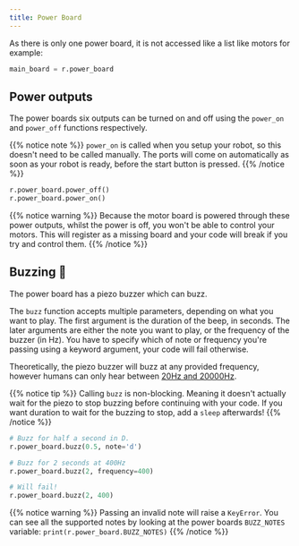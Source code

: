 ```yaml
---
title: Power Board
---
```


As there is only one power board, it is not accessed like a list like motors for example:

```python
main_board = r.power_board
```

## Power outputs
The power boards six outputs can be turned on and off using the `power_on` and `power_off` functions respectively.

{{% notice note %}}
`power_on` is called when you setup your robot, so this doesn't need to be called manually. The ports will come on automatically as soon as your robot is ready, before the start button is pressed.
{{% /notice %}}

```python
r.power_board.power_off()
r.power_board.power_on()
```

{{% notice warning %}}
Because the motor board is powered through these power outputs, whilst the power is off, you won't be able to control your motors. This will register as a missing board and your code will break if you try and control them.
{{% /notice %}}

## Buzzing :bee:
The power board has a piezo buzzer which can buzz.

The `buzz` function accepts multiple parameters, depending on what you want to play. The first argument is the duration of the beep, in seconds. The later arguments are either the note you want to play, or the frequency of the buzzer (in Hz). You have to specify which of note or frequency you're passing using a keyword argument, your code will fail otherwise.

Theoretically, the piezo buzzer will buzz at any provided frequency, however humans can only hear between [20Hz and 20000Hz](https://en.wikipedia.org/wiki/Hearing_range#Humans).

{{% notice tip %}}
Calling `buzz` is non-blocking. Meaning it doesn't actually wait for the piezo to stop buzzing before continuing with your code. If you want duration to wait for the buzzing to stop, add a `sleep` afterwards!
{{% /notice %}}


```python
# Buzz for half a second in D.
r.power_board.buzz(0.5, note='d')

# Buzz for 2 seconds at 400Hz
r.power_board.buzz(2, frequency=400)

# Will fail!
r.power_board.buzz(2, 400)
```

{{% notice warning %}}
Passing an invalid note will raise a `KeyError`. You can see all the supported notes by looking at the power boards `BUZZ_NOTES` variable: `print(r.power_board.BUZZ_NOTES)`
{{% /notice %}}
